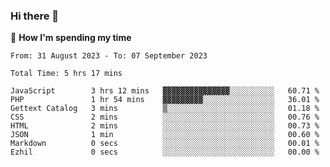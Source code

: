 ### Hi there 👋

🐛 **How I'm spending my time**
<!--START_SECTION:waka-->

```all_time
From: 31 August 2023 - To: 07 September 2023

Total Time: 5 hrs 17 mins

JavaScript        3 hrs 12 mins   ▓▓▓▓▓▓▓▓▓▓▓▓▓▓▓░░░░░░░░░░   60.71 %
PHP               1 hr 54 mins    ▓▓▓▓▓▓▓▓▓░░░░░░░░░░░░░░░░   36.01 %
Gettext Catalog   3 mins          ▒░░░░░░░░░░░░░░░░░░░░░░░░   01.18 %
CSS               2 mins          ░░░░░░░░░░░░░░░░░░░░░░░░░   00.76 %
HTML              2 mins          ░░░░░░░░░░░░░░░░░░░░░░░░░   00.73 %
JSON              1 min           ░░░░░░░░░░░░░░░░░░░░░░░░░   00.60 %
Markdown          0 secs          ░░░░░░░░░░░░░░░░░░░░░░░░░   00.01 %
Ezhil             0 secs          ░░░░░░░░░░░░░░░░░░░░░░░░░   00.00 %
```

<!--END_SECTION:waka-->

<!--
**cugel2/cugel2** is a ✨ _special_ ✨ repository because its `README.md` (this file) appears on your GitHub profile.

Here are some ideas to get you started:

- 🔭 I’m currently working on ...
- 🌱 I’m currently learning ...
- 👯 I’m looking to collaborate on ...
- 🤔 I’m looking for help with ...
- 💬 Ask me about ...
- 📫 How to reach me: ...
- 😄 Pronouns: ...
- ⚡ Fun fact: ...
-->
